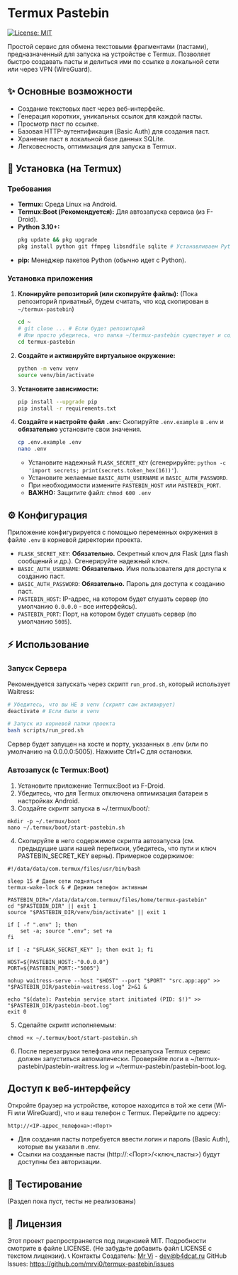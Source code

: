 # Termux Pastebin

<!-- Бейджи пока уберем, так как нет CI/CD и публичного репозитория -->
<!-- [![CI Status](...)](...) -->
<!-- [![Lint Status](...)](...) -->
[![License: MIT](https://img.shields.io/badge/License-MIT-blue.svg)](https://opensource.org/licenses/MIT) <!-- Заменил на MIT, т.к. AGPL может быть избыточен -->

Простой сервис для обмена текстовыми фрагментами (пастами), предназначенный для запуска на устройстве с Termux. Позволяет быстро создавать пасты и делиться ими по ссылке в локальной сети или через VPN (WireGuard).

## ✨ Основные возможности

*   Создание текстовых паст через веб-интерфейс.
*   Генерация коротких, уникальных ссылок для каждой пасты.
*   Просмотр паст по ссылке.
*   Базовая HTTP-аутентификация (Basic Auth) для создания паст.
*   Хранение паст в локальной базе данных SQLite.
*   Легковесность, оптимизация для запуска в Termux.

## 🚀 Установка (на Termux)

### Требования

*   **Termux:** Среда Linux на Android.
*   **Termux:Boot (Рекомендуется):** Для автозапуска сервиса (из F-Droid).
*   **Python 3.10+:**
    ```bash
    pkg update && pkg upgrade
    pkg install python git ffmpeg libsndfile sqlite # Устанавливаем Python и нужные системные пакеты
    ```
*   **pip:** Менеджер пакетов Python (обычно идет с Python).

### Установка приложения

1.  **Клонируйте репозиторий (или скопируйте файлы):**
    (Пока репозиторий приватный, будем считать, что код скопирован в `~/termux-pastebin`)
    ```bash
    cd ~
    # git clone ... # Если будет репозиторий
    # Или просто убедитесь, что папка ~/termux-pastebin существует и содержит код
    cd termux-pastebin
    ```

2.  **Создайте и активируйте виртуальное окружение:**
    ```bash
    python -m venv venv
    source venv/bin/activate
    ```

3.  **Установите зависимости:**
    ```bash
    pip install --upgrade pip
    pip install -r requirements.txt
    ```

4.  **Создайте и настройте файл `.env`:**
    Скопируйте `.env.example` в `.env` и **обязательно** установите свои значения.
    ```bash
    cp .env.example .env
    nano .env
    ```
    *   Установите надежный `FLASK_SECRET_KEY` (сгенерируйте: `python -c 'import secrets; print(secrets.token_hex(16))'`).
    *   Установите желаемые `BASIC_AUTH_USERNAME` и `BASIC_AUTH_PASSWORD`.
    *   При необходимости измените `PASTEBIN_HOST` или `PASTEBIN_PORT`.
    *   **ВАЖНО:** Защитите файл: `chmod 600 .env`

## ⚙️ Конфигурация

Приложение конфигурируется с помощью переменных окружения в файле `.env` в корневой директории проекта.

*   `FLASK_SECRET_KEY`: **Обязательно.** Секретный ключ для Flask (для flash сообщений и др.). Сгенерируйте надежный ключ.
*   `BASIC_AUTH_USERNAME`: **Обязательно.** Имя пользователя для доступа к созданию паст.
*   `BASIC_AUTH_PASSWORD`: **Обязательно.** Пароль для доступа к созданию паст.
*   `PASTEBIN_HOST`: IP-адрес, на котором будет слушать сервер (по умолчанию `0.0.0.0` - все интерфейсы).
*   `PASTEBIN_PORT`: Порт, на котором будет слушать сервер (по умолчанию `5005`).

## ⚡ Использование

### Запуск Сервера

Рекомендуется запускать через скрипт `run_prod.sh`, который использует Waitress:

```bash
# Убедитесь, что вы НЕ в venv (скрипт сам активирует)
deactivate # Если были в venv

# Запуск из корневой папки проекта
bash scripts/run_prod.sh
```
Сервер будет запущен на хосте и порту, указанных в .env (или по умолчанию на 0.0.0.0:5005). Нажмите Ctrl+C для остановки.

### Автозапуск (с Termux:Boot)

1. Установите приложение Termux:Boot из F-Droid.
2. Убедитесь, что для Termux отключена оптимизация батареи в настройках Android.
3. Создайте скрипт запуска в ~/.termux/boot/:
```
mkdir -p ~/.termux/boot
nano ~/.termux/boot/start-pastebin.sh
```
4. Скопируйте в него содержимое скрипта автозапуска (см. предыдущие шаги нашей переписки, убедитесь, что пути и ключ PASTEBIN_SECRET_KEY верны). Примерное содержимое:
```
#!/data/data/com.termux/files/usr/bin/bash

sleep 15 # Даем сети подняться
termux-wake-lock & # Держим телефон активным

PASTEBIN_DIR="/data/data/com.termux/files/home/termux-pastebin"
cd "$PASTEBIN_DIR" || exit 1
source "$PASTEBIN_DIR/venv/bin/activate" || exit 1

if [ -f ".env" ]; then
    set -a; source ".env"; set +a
fi

if [ -z "$FLASK_SECRET_KEY" ]; then exit 1; fi

HOST=${PASTEBIN_HOST:-"0.0.0.0"}
PORT=${PASTEBIN_PORT:-"5005"}

nohup waitress-serve --host "$HOST" --port "$PORT" "src.app:app" >> "$PASTEBIN_DIR/pastebin-waitress.log" 2>&1 &

echo "$(date): Pastebin service start initiated (PID: $!)" >> "$PASTEBIN_DIR/pastebin-boot.log"
exit 0
```
5. Сделайте скрипт исполняемым:
```
chmod +x ~/.termux/boot/start-pastebin.sh
```
6. После перезагрузки телефона или перезапуска Termux сервис должен запуститься автоматически. Проверяйте логи в ~/termux-pastebin/pastebin-waitress.log и ~/termux-pastebin/pastebin-boot.log.

## Доступ к веб-интерфейсу

Откройте браузер на устройстве, которое находится в той же сети (Wi-Fi или WireGuard), что и ваш телефон с Termux. Перейдите по адресу:
```
http://<IP-адрес_телефона>:<Порт>
```
* Для создания пасты потребуется ввести логин и пароль (Basic Auth), которые вы указали в .env.
* Ссылки на созданные пасты (http://<IP>:<Порт>/<ключ_пасты>) будут доступны без авторизации.

## 🧪 Тестирование

(Раздел пока пуст, тесты не реализованы)

## 📜 Лицензия
Этот проект распространяется под лицензией MIT. Подробности смотрите в файле LICENSE. (Не забудьте добавить файл LICENSE с текстом лицензии).
📞 Контакты
Создатель: [Mr Vi](https://t.me/B4DCAT) - [dev@b4dcat.ru]()
GitHub Issues: https://github.com/mrvi0/termux-pastebin/issues
